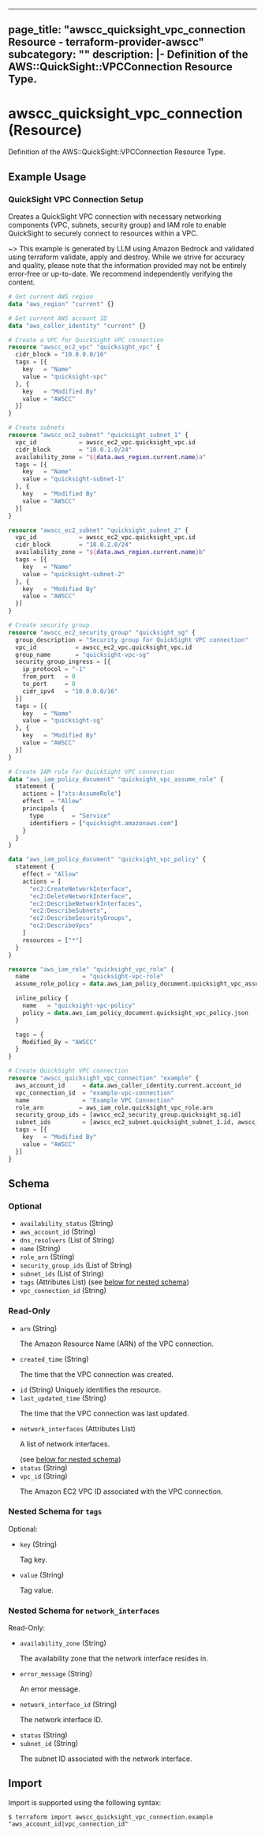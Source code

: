
---
page_title: "awscc_quicksight_vpc_connection Resource - terraform-provider-awscc"
subcategory: ""
description: |-
  Definition of the AWS::QuickSight::VPCConnection Resource Type.
---

# awscc_quicksight_vpc_connection (Resource)

Definition of the AWS::QuickSight::VPCConnection Resource Type.

## Example Usage

### QuickSight VPC Connection Setup

Creates a QuickSight VPC connection with necessary networking components (VPC, subnets, security group) and IAM role to enable QuickSight to securely connect to resources within a VPC.

~> This example is generated by LLM using Amazon Bedrock and validated using terraform validate, apply and destroy. While we strive for accuracy and quality, please note that the information provided may not be entirely error-free or up-to-date. We recommend independently verifying the content.

```terraform
# Get current AWS region
data "aws_region" "current" {}

# Get current AWS account ID
data "aws_caller_identity" "current" {}

# Create a VPC for QuickSight VPC connection
resource "awscc_ec2_vpc" "quicksight_vpc" {
  cidr_block = "10.0.0.0/16"
  tags = [{
    key   = "Name"
    value = "quicksight-vpc"
  }, {
    key   = "Modified By"
    value = "AWSCC"
  }]
}

# Create subnets
resource "awscc_ec2_subnet" "quicksight_subnet_1" {
  vpc_id            = awscc_ec2_vpc.quicksight_vpc.id
  cidr_block        = "10.0.1.0/24"
  availability_zone = "${data.aws_region.current.name}a"
  tags = [{
    key   = "Name"
    value = "quicksight-subnet-1"
  }, {
    key   = "Modified By"
    value = "AWSCC"
  }]
}

resource "awscc_ec2_subnet" "quicksight_subnet_2" {
  vpc_id            = awscc_ec2_vpc.quicksight_vpc.id
  cidr_block        = "10.0.2.0/24"
  availability_zone = "${data.aws_region.current.name}b"
  tags = [{
    key   = "Name"
    value = "quicksight-subnet-2"
  }, {
    key   = "Modified By"
    value = "AWSCC"
  }]
}

# Create security group
resource "awscc_ec2_security_group" "quicksight_sg" {
  group_description = "Security group for QuickSight VPC connection"
  vpc_id           = awscc_ec2_vpc.quicksight_vpc.id
  group_name       = "quicksight-vpc-sg"
  security_group_ingress = [{
    ip_protocol = "-1"
    from_port   = 0
    to_port     = 0
    cidr_ipv4   = "10.0.0.0/16"
  }]
  tags = [{
    key   = "Name"
    value = "quicksight-sg"
  }, {
    key   = "Modified By"
    value = "AWSCC"
  }]
}

# Create IAM role for QuickSight VPC connection
data "aws_iam_policy_document" "quicksight_vpc_assume_role" {
  statement {
    actions = ["sts:AssumeRole"]
    effect  = "Allow"
    principals {
      type        = "Service"
      identifiers = ["quicksight.amazonaws.com"]
    }
  }
}

data "aws_iam_policy_document" "quicksight_vpc_policy" {
  statement {
    effect = "Allow"
    actions = [
      "ec2:CreateNetworkInterface",
      "ec2:DeleteNetworkInterface",
      "ec2:DescribeNetworkInterfaces",
      "ec2:DescribeSubnets",
      "ec2:DescribeSecurityGroups",
      "ec2:DescribeVpcs"
    ]
    resources = ["*"]
  }
}

resource "aws_iam_role" "quicksight_vpc_role" {
  name               = "quicksight-vpc-role"
  assume_role_policy = data.aws_iam_policy_document.quicksight_vpc_assume_role.json

  inline_policy {
    name   = "quicksight-vpc-policy"
    policy = data.aws_iam_policy_document.quicksight_vpc_policy.json
  }

  tags = {
    Modified_By = "AWSCC"
  }
}

# Create QuickSight VPC connection
resource "awscc_quicksight_vpc_connection" "example" {
  aws_account_id     = data.aws_caller_identity.current.account_id
  vpc_connection_id  = "example-vpc-connection"
  name               = "Example VPC Connection"
  role_arn          = aws_iam_role.quicksight_vpc_role.arn
  security_group_ids = [awscc_ec2_security_group.quicksight_sg.id]
  subnet_ids         = [awscc_ec2_subnet.quicksight_subnet_1.id, awscc_ec2_subnet.quicksight_subnet_2.id]
  tags = [{
    key   = "Modified By"
    value = "AWSCC"
  }]
}
```

<!-- schema generated by tfplugindocs -->
## Schema

### Optional

- `availability_status` (String)
- `aws_account_id` (String)
- `dns_resolvers` (List of String)
- `name` (String)
- `role_arn` (String)
- `security_group_ids` (List of String)
- `subnet_ids` (List of String)
- `tags` (Attributes List) (see [below for nested schema](#nestedatt--tags))
- `vpc_connection_id` (String)

### Read-Only

- `arn` (String) <p>The Amazon Resource Name (ARN) of the VPC connection.</p>
- `created_time` (String) <p>The time that the VPC connection was created.</p>
- `id` (String) Uniquely identifies the resource.
- `last_updated_time` (String) <p>The time that the VPC connection was last updated.</p>
- `network_interfaces` (Attributes List) <p>A list of network interfaces.</p> (see [below for nested schema](#nestedatt--network_interfaces))
- `status` (String)
- `vpc_id` (String) <p>The Amazon EC2 VPC ID associated with the VPC connection.</p>

<a id="nestedatt--tags"></a>
### Nested Schema for `tags`

Optional:

- `key` (String) <p>Tag key.</p>
- `value` (String) <p>Tag value.</p>


<a id="nestedatt--network_interfaces"></a>
### Nested Schema for `network_interfaces`

Read-Only:

- `availability_zone` (String) <p>The availability zone that the network interface resides in.</p>
- `error_message` (String) <p>An error message.</p>
- `network_interface_id` (String) <p>The network interface ID.</p>
- `status` (String)
- `subnet_id` (String) <p>The subnet ID associated with the network interface.</p>

## Import

Import is supported using the following syntax:

```shell
$ terraform import awscc_quicksight_vpc_connection.example "aws_account_id|vpc_connection_id"
```
